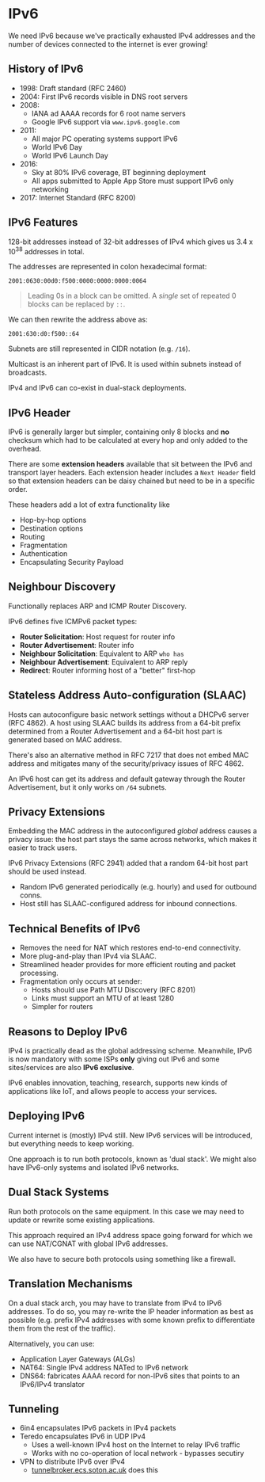# IPv6

We need IPv6 because we've practically exhausted IPv4 addresses and the number
of devices connected to the internet is ever growing!

## History of IPv6

- 1998: Draft standard (RFC 2460)
- 2004: First IPv6 records visible in DNS root servers
- 2008:
  - IANA ad AAAA records for 6 root name servers
  - Google IPv6 support via `www.ipv6.google.com`
- 2011:
  - All major PC operating systems support IPv6
  - World IPv6 Day
  - World IPv6 Launch Day
- 2016:
  - Sky at 80% IPv6 coverage, BT beginning deployment
  - All apps submitted to Apple App Store must support IPv6 only networking
- 2017: Internet Standard (RFC 8200)

## IPv6 Features

128-bit addresses instead of 32-bit addresses of IPv4 which gives us
3.4 x 10<sup>38</sup> addresses in total.

The addresses are represented in colon hexadecimal format:

```
2001:0630:00d0:f500:0000:0000:0000:0064
```

> Leading 0s in a block can be omitted. A _single_ set of repeated 0 blocks can
> be replaced by `::`.

We can then rewrite the address above as:

```
2001:630:d0:f500::64
```

Subnets are still represented in CIDR notation (e.g. `/16`).

Multicast is an inherent part of IPv6. It is used within subnets instead of
broadcasts.

IPv4 and IPv6 can co-exist in dual-stack deployments.

## IPv6 Header

IPv6 is generally larger but simpler, containing only 8 blocks and **no**
checksum which had to be calculated at every hop and only added to the overhead.

There are some **extension headers** available that sit between the IPv6 and
transport layer headers. Each extension header includes a `Next Header` field so
that extension headers can be daisy chained but need to be in a specific order.

These headers add a lot of extra functionality like

- Hop-by-hop options
- Destination options
- Routing
- Fragmentation
- Authentication
- Encapsulating Security Payload

## Neighbour Discovery

Functionally replaces ARP and ICMP Router Discovery.

IPv6 defines five ICMPv6 packet types:

- **Router Solicitation**: Host request for router info
- **Router Advertisement**: Router info
- **Neighbour Solicitation**: Equivalent to ARP `who has`
- **Neighbour Advertisement**: Equivalent to ARP reply
- **Redirect**: Router informing host of a "better" first-hop

## Stateless Address Auto-configuration (SLAAC)

Hosts can autoconfigure basic network settings without a DHCPv6 server
(RFC 4862). A host using SLAAC builds its address from a 64-bit prefix
determined from a Router Advertisement and a 64-bit host part is generated
based on MAC address.

There's also an alternative method in RFC 7217 that does not embed MAC address
and mitigates many of the security/privacy issues of RFC 4862.

An IPv6 host can get its address and default gateway through the Router
Advertisement, but it only works on `/64` subnets.

## Privacy Extensions

Embedding the MAC address in the autoconfigured _global_ address causes a
privacy issue: the host part stays the same across networks, which makes it
easier to track users.

IPv6 Privacy Extensions (RFC 2941) added that a random 64-bit host part should
be used instead.

- Random IPv6 generated periodically (e.g. hourly) and used for outbound conns.
- Host still has SLAAC-configured address for inbound connections.

## Technical Benefits of IPv6

- Removes the need for NAT which restores end-to-end connectivity.
- More plug-and-play than IPv4 via SLAAC.
- Streamlined header provides for more efficient routing and packet processing.
- Fragmentation only occurs at sender:
  - Hosts should use Path MTU Discovery (RFC 8201)
  - Links must support an MTU of at least 1280
  - Simpler for routers

## Reasons to Deploy IPv6

IPv4 is practically dead as the global addressing scheme. Meanwhile, IPv6 is now
mandatory with some ISPs **only** giving out IPv6 and some sites/services are
also **IPv6 exclusive**.

IPv6 enables innovation, teaching, research, supports new kinds of applications
like IoT, and allows people to access your services.

## Deploying IPv6

Current internet is (mostly) IPv4 still. New IPv6 services will be introduced,
but everything needs to keep working.

One approach is to run both protocols, known as 'dual stack'. We might also have
IPv6-only systems and isolated IPv6 networks.

## Dual Stack Systems

Run both protocols on the same equipment. In this case we may need to update or
rewrite some existing applications.

This approach required an IPv4 address space going forward for which we can use
NAT/CGNAT with global IPv6 addresses.

We also have to secure both protocols using something like a firewall.

## Translation Mechanisms

On a dual stack arch, you may have to translate from IPv4 to IPv6 addresses. To
do so, you may re-write the IP header information as best as possible (e.g.
prefix IPv4 addresses with some known prefix to differentiate them from the rest
of the traffic).

Alternatively, you can use:

- Application Layer Gateways (ALGs)
- NAT64: Single IPv4 address NATed to IPv6 network
- DNS64: fabricates AAAA record for non-IPv6 sites that points to an IPv6/IPv4
  translator

## Tunneling

- 6in4 encapsulates IPv6 packets in IPv4 packets
- Teredo encapsulates IPv6 in UDP IPv4
  - Uses a well-known IPv4 host on the Internet to relay IPv6 traffic
  - Works with no co-operation of local network - bypasses secutiry
- VPN to distribute IPv6 over IPv4
  - [tunnelbroker.ecs.soton.ac.uk](tunnelbroker.ecs.soton.ac.uk) does this
